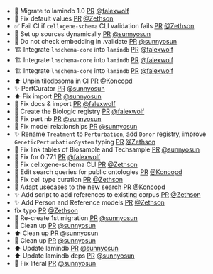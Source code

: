- 🚚 Migrate to lamindb 1.0 [PR](https://github.com/laminlabs/ourprojects/pull/8) [@falexwolf](https://github.com/falexwolf)
- 🐛 Fix default values [PR](https://github.com/laminlabs/cellxgene-lamin/pull/119) [@Zethson](https://github.com/Zethson)
- ✅  Fail CI if `cellxgene-schema` CLI validation fails [PR](https://github.com/laminlabs/cellxgene-lamin/pull/111) [@Zethson](https://github.com/Zethson)
- 🎨 Set up sources dynamically [PR](https://github.com/laminlabs/wetlab/pull/91) [@sunnyosun](https://github.com/sunnyosun)
- 🎨 Do not check embedding in .validate [PR](https://github.com/laminlabs/cellxgene-lamin/pull/114) [@sunnyosun](https://github.com/sunnyosun)
- 🏗️ Integrate `lnschema-core` into `lamindb` [PR](https://github.com/laminlabs/ourprojects/pull/7) [@falexwolf](https://github.com/falexwolf)
- 🏗️ Integrate `lnschema-core` into `lamindb` [PR](https://github.com/laminlabs/clinicore/pull/16) [@falexwolf](https://github.com/falexwolf)
- 🏗️ Integrate `lnschema-core` into `lamindb` [PR](https://github.com/laminlabs/wetlab/pull/89) [@falexwolf](https://github.com/falexwolf)
- ⬆️ Unpin tiledbsoma in CI [PR](https://github.com/laminlabs/lamin-usecases/pull/177) [@Koncopd](https://github.com/Koncopd)
- ✨ PertCurator [PR](https://github.com/laminlabs/wetlab/pull/88) [@sunnyosun](https://github.com/sunnyosun)
- ⬆️ Fix import [PR](https://github.com/laminlabs/cellxgene-lamin/pull/112) [@sunnyosun](https://github.com/sunnyosun)
- 🐛 Fix docs & import [PR](https://github.com/laminlabs/wetlab/pull/87) [@falexwolf](https://github.com/falexwolf)
- 🍱 Create the Biologic registry [PR](https://github.com/laminlabs/wetlab/pull/86) [@falexwolf](https://github.com/falexwolf)
- 📝 Fix pert nb [PR](https://github.com/laminlabs/lamin-usecases/pull/176) [@sunnyosun](https://github.com/sunnyosun)
- 🎨 Fix model relationships [PR](https://github.com/laminlabs/wetlab/pull/83) [@sunnyosun](https://github.com/sunnyosun)
- ✨ Rename `Treatment` to `Perturbation`, add `Donor` registry, improve `GeneticPerturbationSystem` typing [PR](https://github.com/laminlabs/wetlab/pull/80) [@Zethson](https://github.com/Zethson)
- 🎨 Fix link tables of Biosample and Techsample [PR](https://github.com/laminlabs/wetlab/pull/81) [@sunnyosun](https://github.com/sunnyosun)
- 💚 Fix for 0.77.1 [PR](https://github.com/laminlabs/lamin-usecases/pull/174) [@falexwolf](https://github.com/falexwolf)
- 🎨 Fix cellxgene-schema CLI [PR](https://github.com/laminlabs/cellxgene-lamin/pull/110) [@Zethson](https://github.com/Zethson)
- 📝 Edit search queries for public ontologies [PR](https://github.com/laminlabs/lamin-usecases/pull/173) [@Koncopd](https://github.com/Koncopd)
- 🐛 Fix cell type curation [PR](https://github.com/laminlabs/lamin-usecases/pull/172) [@Zethson](https://github.com/Zethson)
- 📝 Adapt usecases to the new search [PR](https://github.com/laminlabs/lamin-usecases/pull/171) [@Koncopd](https://github.com/Koncopd)
- ✨ Add script to add references to existing corpus [PR](https://github.com/laminlabs/cellxgene-lamin/pull/108) [@Zethson](https://github.com/Zethson)
- ✨ Add Person and Reference models [PR](https://github.com/laminlabs/ourprojects/pull/5) [@Zethson](https://github.com/Zethson)
- fix typo [PR](https://github.com/laminlabs/cellregistry/pull/4) [@Zethson](https://github.com/Zethson)
- 🎨 Re-create 1st migration [PR](https://github.com/laminlabs/ourprojects/pull/4) [@sunnyosun](https://github.com/sunnyosun)
- 🎨 Clean up [PR](https://github.com/laminlabs/ourprojects/pull/3) [@sunnyosun](https://github.com/sunnyosun)
- ⬆️ Clean up [PR](https://github.com/laminlabs/cellregistry/pull/3) [@sunnyosun](https://github.com/sunnyosun)
- 🎨 Clean up [PR](https://github.com/laminlabs/clinicore/pull/15) [@sunnyosun](https://github.com/sunnyosun)
- ⬆️ Update lamindb [PR](https://github.com/laminlabs/findrefs/pull/4) [@sunnyosun](https://github.com/sunnyosun)
- ⬆️ Update lamindb deps [PR](https://github.com/laminlabs/wetlab/pull/76) [@sunnyosun](https://github.com/sunnyosun)
- 💚 Fix literal [PR](https://github.com/laminlabs/lamin-usecases/pull/170) [@sunnyosun](https://github.com/sunnyosun)

